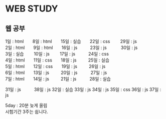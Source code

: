 # WEB STUDY
## 웹 공부    

1일 : html  8일 : html  15일 : 실습  22일 : css   29일 : js   
2일 : html  9일 : html  16일 : js     23일 : js    30일 : js  
3일 : 실습   10일 : js   17일 : js   24일 : css          
4일 : html  11일 : css  18일 : js    25일 : 실습     
5일 : html  12일 : css  19일 : js    26일 : js  
6일 : html  13일 : js    20일 : js   27일 : js    
7일 : html  14일 : js    21일 : js   28일 : 실습  
    
31일 : js   38일 : js
32일 : 실습
33일 : js
34일 : js
35일 : css
36일 : js
37일 : js
  
5day : 20분 늦게 올림  
시험기간 3주는 쉽니다.
  
